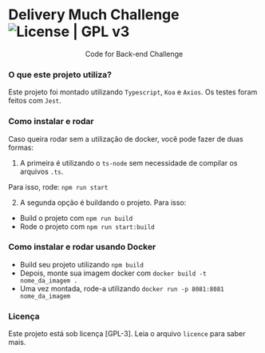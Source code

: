 # Delivery Much Challenge ![License | GPL v3](https://img.shields.io/badge/License-GPLv3-blue.svg)

<div align="center">Code for Back-end Challenge</div>

### O que este projeto utiliza?

Este projeto foi montado utilizando `Typescript`, `Koa` e `Axios`. Os testes foram feitos com `Jest`.

### Como instalar e rodar

Caso queira rodar sem a utilização de docker, você pode fazer de duas formas:

1. A primeira é utilizando o `ts-node` sem necessidade de compilar os arquivos `.ts`.

Para isso, rode:
    `npm run start`

2. A segunda opção é buildando o projeto. Para isso:
    
- Build o projeto com `npm run build`
- Rode o projeto com `npm run start:build`

### Como instalar e rodar usando Docker

- Build seu projeto utilizando `npm build`
- Depois, monte sua imagem docker com `docker build -t nome_da_imagem .`
- Uma vez montada, rode-a utilizando `docker run -p 8081:8081 nome_da_imagem`

### Licença

Este projeto está sob licença [GPL-3]. Leia o arquivo `licence` para saber mais.